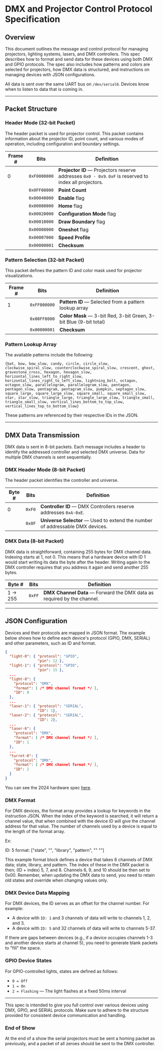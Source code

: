 # DMX and Projector Control Protocol Specification

## Overview

This document outlines the message and control protocol for managing projectors, lighting systems, lasers, and DMX controllers. This spec describes how to format and send data for these devices using both DMX and GPIO protocols. The spec also includes how patterns and colors are selected for projectors, how DMX data is structured, and instructions on managing devices with JSON configurations.

All data is sent over the same UART bus on `/dev/serial0`. Devices know when to listen to data that is coming in.

---

## Packet Structure

### **Header Mode (32-bit Packet)**

The header packet is used for projector control. This packet contains information about the projector ID, point count, and various modes of operation, including configuration and boundary settings.

| Frame # | Bits         | Definition                                                                                              |
| ------- | ------------ | ------------------------------------------------------------------------------------------------------- |
| 0       | `0xF0000000` | **Projector ID** — Projectors reserve addresses `0x0 - 0x9`. `0xF` is reserved to index all projectors. |
|         | `0x0FF00000` | **Point Count**                                                                                         |
|         | `0x00040000` | **Enable** flag                                                                                         |
|         | `0x00080000` | **Home** flag                                                                                           |
|         | `0x00020000` | **Configuration Mode** flag                                                                             |
|         | `0x00010000` | **Draw Boundary** flag                                                                                  |
|         | `0x00008000` | **Oneshot** flag                                                                                        |
|         | `0x00007000` | **Speed Profile**                                                                                       |
|         | `0x00000001` | **Checksum**                                                                                            |

### **Pattern Selection (32-bit Packet)**

This packet defines the pattern ID and color mask used for projector visualizations.

| Frame # | Bits         | Definition                                                        |
| ------- | ------------ | ----------------------------------------------------------------- |
| 1       | `0xFF000000` | **Pattern ID** — Selected from a pattern lookup array             |
|         | `0x00FF8000` | **Color Mask** — 3-bit Red, 3-bit Green, 3-bit Blue (9-bit total) |
|         | `0x00000001` | **Checksum**                                                      |

### **Pattern Lookup Array**

The available patterns include the following:

```text
{bat, bow, bow_slow, candy, circle, circle_slow, clockwise_spiral_slow, counterclockwise_spiral_slow, crescent, ghost, gravestone_cross, hexagon, hexagon_slow, horizontal_lines_left_to_right_slow, horizontal_lines_right_to_left_slow, lightning_bolt, octagon, octagon_slow, parallelogram, parallelogram_slow, pentagon, pentagon_slow, pentagram, pentagram_slow, pumpkin, septagon_slow, square_large, square_large_slow, square_small, square_small_slow, star, star_slow, triangle_large, triangle_large_slow, triangle_small, triangle_small_slow, vertical_lines_bottom_to_top_slow, vertical_lines_top_to_bottom_slow}
```

These patterns are referenced by their respective IDs in the JSON.

---

## DMX Data Transmission

DMX data is sent in 8-bit packets. Each message includes a header to identify the addressed controller and selected DMX universe. Data for multiple DMX channels is sent sequentially.

### **DMX Header Mode (8-bit Packet)**

The header packet identifies the controller and universe.

| Byte # | Bits   | Definition                                                                    |
| ------ | ------ | ----------------------------------------------------------------------------- |
| 0      | `0xF0` | **Controller ID** — DMX Controllers reserve addresses `0xA-0xE`.              |
|        | `0x0F` | **Universe Selector** — Used to extend the number of addressable DMX devices. |

### **DMX Data (8-bit Packet)**

DMX data is straightforward, containing 255 bytes for DMX channel data. Indexing starts at 1, not 0. This means that a hardware device with ID 1 would start writing its data the byte after the header. Writing again to the DMX controller requires that you address it again and send another 255 bytes.

| Byte #   | Bits   | Definition                                                              |
| -------- | ------ | ----------------------------------------------------------------------- |
| 1 -> 255 | `0xFF` | **DMX Channel Data** — Forward the DMX data as required by the channel. |

---

## JSON Configuration

Devices and their protocols are mapped in JSON format. The example below shows how to define each device's protocol (GPIO, DMX, SERIAL) and other parameters, such as ID and format.

```json
{
  "light-0": { "protocol": "GPIO",
               "pin": 12 },
  "light-1": { "protocol": "GPIO",
               "pin": 15 },
  ...
  "light-8": {
    "protocol": "DMX",
    "format": [ /* DMX channel format */ ],
    "ID": 0
  },
  ...
  "laser-1": { "protocol": "SERIAL",
               "ID": 1},
  "laser-2": { "protocol": "SERIAL",
               "ID": 2},
  ...
  "laser-6": {
    "protocol": "DMX",
    "format": [ /* DMX channel format */ ],
    "ID": 1
  },
  ...
  "turret-0": {
    "protocol": "DMX",
    "format": [ /* DMX channel format */ ],
    "ID": 2
  }
}
```

You can see the 2024 hardware spec [here](https://gist.github.com/AngelOnFira/5fded8e144a2c716e5685398c16081d1).

### **DMX Format**

For DMX devices, the format array provides a lookup for keywords in the instruction JSON. When the index of the keyword is searched, it will return a channel value, that when combined with the device ID will give the channel address for that value. The number of channels used by a device is equal to the length of the format array.

Ex:

ID: 5
format: ["state", "", "library", "pattern", "" ""]

This example format block defines a device that takes 6 channels of DMX data; state, library, and pattern. The index of these in the DMX packet is then; (ID + index) 5, 7, and 8. Channels 6, 9, and 10 should be then set to 0x00. Remember, when updating the DMX data to send, you need to retain old states and override when changing values only.

### **DMX Device Data Mapping**

For DMX devices, the ID serves as an offset for the channel number. For example:

- A device with `ID: 1` and 3 channels of data will write to channels 1, 2, and 3.
- A device with `ID: 5` and 32 channels of data will write to channels 5-37.

If there are gaps between devices (e.g., if a device occupies channels 1-3 and another device starts at channel 5), you need to generate blank packets to "fill" the space.

### **GPIO Device States**

For GPIO-controlled lights, states are defined as follows:

- `0 = Off`
- `1 = On`
- `2 = Flashing` — The light flashes at a fixed 50ms interval

---

This spec is intended to give you full control over various devices using DMX, GPIO, and SERIAL protocols. Make sure to adhere to the structure provided for consistent device communication and handling.

### **End of Show**

At the end of a show the serial projectors must be sent a homing packet as previously, and a packet of all zeroes should be sent to the DMX controller.

